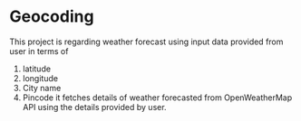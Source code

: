 # Geocoding

This project is regarding weather forecast using input data provided from user in terms of
1. latitude
2. longitude
3. City name
4. Pincode
it fetches details of weather forecasted from OpenWeatherMap API using the details provided by user.
